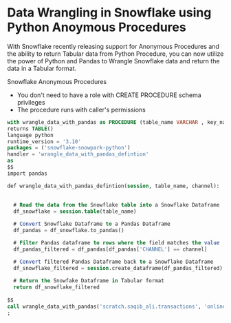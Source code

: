 # Data Wrangling in Snowflake using Python Anoymous Procedures

With Snowflake recently releasing support for Anonymous Procedures and the ability to return Tabular data from Python Procedure, you can now utilize the power of Python and Pandas to Wrangle Snowflake data and return the data in a Tabular format.

Snowflake Anonymous Procedures
- You don't need to have a role with CREATE PROCEDURE schema privileges 
- The procedure runs with caller's permissions





```sql
with wrangle_data_with_pandas as PROCEDURE (table_name VARCHAR , key_name VARCHAR)
returns TABLE()
language python
runtime_version = '3.10'
packages = ('snowflake-snowpark-python')
handler = 'wrangle_data_with_pandas_defintion'
as
$$
import pandas

def wrangle_data_with_pandas_defintion(session, table_name, channel):
  
  
  # Read the data from the Snowflake table into a Snowflake Dataframe
  df_snowflake = session.table(table_name)

  # Convert Snowflake Dataframe to a Pandas Dataframe
  df_pandas = df_snowflake.to_pandas()

  # Filter Pandas dataframe to rows where the field matches the value
  df_pandas_filtered = df_pandas[df_pandas['CHANNEL'] == channel]

  # Convert filtered Pandas Dataframe back to a Snowflake Dataframe
  df_snowflake_filtered = session.create_dataframe(df_pandas_filtered)
  
  # Return the Snowfake Dataframe in Tabular format
  return df_snowflake_filtered
  
$$
call wrangle_data_with_pandas('scratch.saqib_ali.transactions', 'online')
;
```

